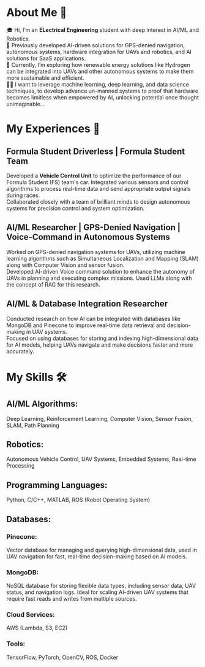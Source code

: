 # About Me 🚀
🎓 Hi, I’m an **ELectrical Engineering** student with deep interest in AI/ML and Robotics.  
🔨 Previously developed AI-driven solutions for GPS-denied navigation, autonomous systems, hardware integration for UAVs and robotics, and AI solutions for SaaS applications.  
🌱 Currently, I’m exploring how renewable energy solutions like Hydrogen can be integrated into UAVs and other autonomous systems to make them more sustainable and efficient.  
👨‍💻 I want to leverage machine learning, deep learning, and data science techniques, to develop advance un-manned systems to proof that hardware becomes limitless when empowered by AI, unlocking potential once thought unimaginable. .

# My Experiences 🙌
## Formula Student Driverless | Formula Student Team

Developed a **Vehicle Control Unit** to optimize the performance of our Formula Student (FS) team's car. Integrated various sensors and control algorithms to process real-time data and send appropriate output signals during races.  
Collaborated closely with a team of brilliant minds to design autonomous systems for precision control and system optimization.

## AI/ML Researcher | GPS-Denied Navigation | Voice-Command in Autonomous Systems

Worked on GPS-denied navigation systems for UAVs, utilizing machine learning algorithms such as Simultaneous Localization and Mapping (SLAM) along with Computer Vision and sensor fusion.  
Developed AI-driven Voice command solution to enhance the autonomy of UAVs in planning and executing complex missions. Used LLMs along with the concept of RAG for this research. 

## AI/ML & Database Integration Researcher

Conducted research on how AI can be integrated with databases like MongoDB and Pinecone to improve real-time data retrieval and decision-making in UAV systems.  
Focused on using databases for storing and indexing high-dimensional data for AI models, helping UAVs navigate and make decisions faster and more accurately.

# My Skills 🛠️
## AI/ML Algorithms: 
Deep Learning, Reinforcement Learning, Computer Vision, Sensor Fusion, SLAM, Path Planning
## Robotics: 
Autonomous Vehicle Control, UAV Systems, Embedded Systems, Real-time Processing
## Programming Languages: 
Python, C/C++, MATLAB, ROS (Robot Operating System)
## Databases:
### Pinecone: 
Vector database for managing and querying high-dimensional data, used in UAV navigation for fast, real-time decision-making based on AI models.  
### MongoDB: 
NoSQL database for storing flexible data types, including sensor data, UAV status, and navigation logs. Ideal for scaling AI-driven UAV systems that require fast reads and writes from multiple sources.  
### Cloud Services: 
AWS (Lambda, S3, EC2)  
### Tools: 
TensorFlow, PyTorch, OpenCV, ROS, Docker
